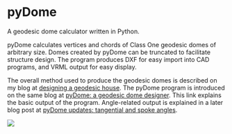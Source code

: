 pyDome
======

A geodesic dome calculator written in Python.

pyDome calculates vertices and chords of Class One geodesic domes of arbitrary size. Domes created by pyDome can be truncated to facilitate structure design. The program produces DXF for easy import into CAD programs, and VRML output for easy display.

The overall method used to produce the geodesic domes is described on my blog at [designing a geodesic house](http://badassdatascience.com/2012/04/15/geodesic-dome-design-part-1/). The pyDome program is introduced on the same blog at [pyDome: a geodesic dome designer](http://badassdatascience.com/2013/12/05/pydome-a-geodesic-dome-designer/). This link explains the basic output of the program. Angle-related output is explained in a later blog post at [pyDome updates: tangential and spoke angles](http://badassdatascience.com/2014/06/15/pydome-updates-hub-angles/).

![](https://github.com/badassdatascience/pyDome/blob/master/sample_image.png)
